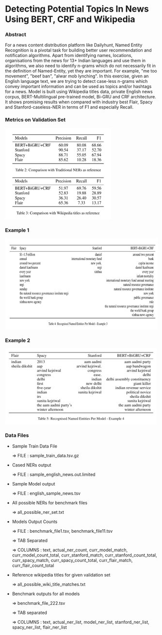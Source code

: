 # Detecting Potential Topics In News Using BERT, CRF and Wikipedia

### Abstract
For a news content distribution platform like Dailyhunt, Named Entity Recognition is a pivotal task for building better user recommendation and notification algorithms. Apart from identifying names, locations, organisations from the news for 13+ Indian languages and use them in algorithms, we also need to identify n-grams which do not necessarily fit in the definition of Named-Entity, yet they are important. For example, "me too movement", "beef ban", "alwar mob lynching". In this exercise, given an English language text, we are trying to detect case-less n-grams which convey important information and can be used as topics and/or hashtags for a news. Model is built using Wikipedia titles data, private English news corpus, BERT-Multilingual pre-trained model, Bi-GRU and CRF architecture. It shows promising results when compared with industry best Flair, Spacy and Stanford-caseless-NER in terms of F1 and especially Recall.

### Metrics on Validation Set
<img src="./metrics.png" height="300" width="350">

### Example 1
<img src="./example_1.png" height="300" width="700">

### Example 2
<img src="./example_2.png" height="250" width="500">

### Data Files
* Sample Train Data File

    => FILE : sample_train_data.tsv.gz
    
* Cased NERs output

    => FILE : sample_english_news.out.limited

* Sample Model output 

    => FILE : english_sample_news.tsv
    
* All possible NERs for benchmark files 

    => all_possible_ner_set.txt
    
* Models Output Counts 

    => FILE : benchmark_file1.tsv, benchmark_file11.tsv
    
    => TAB Separated
    
    => COLUMNS : text, actual_ner_count, curr_model_match, curr_model_count_total, curr_stanford_match, curr_stanford_count_total, curr_spacy_match, curr_spacy_count_total, curr_flair_match, curr_flair_count_total
    
* Reference wikipedia titles for given validation set 

    => all_possible_wiki_title_matches.txt 
    
* Benchmark outputs for all models
    
    => benchmark_file_222.tsv
    
    => TAB separated

    => COLUMNS : text, actual_ner_list, model_ner_list, stanford_ner_list, spacy_ner_list, flair_ner_list
    
    
